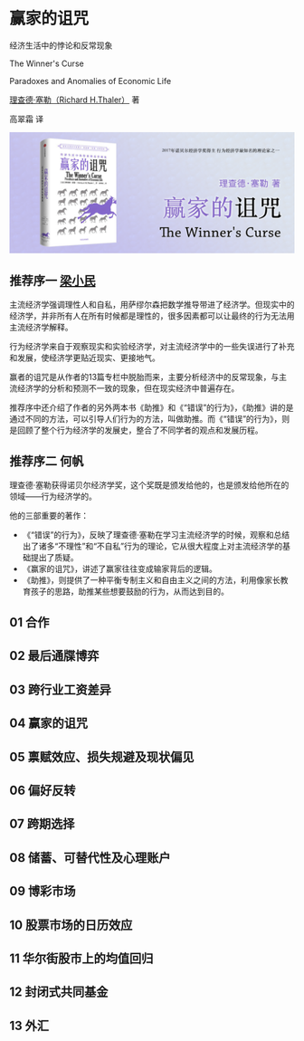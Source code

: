 赢家的诅咒
========================================

经济生活中的悖论和反常现象

The Winner's Curse

Paradoxes and Anomalies of Economic Life

[理查德·塞勒（Richard H.Thaler）](https://zh.wikipedia.org/wiki/%E7%90%86%E6%9F%A5%E5%BE%B7%C2%B7%E5%A1%9E%E5%8B%92) 著

高翠霜 译

![](contents/wx-cover.png)

推荐序一 [梁小民](https://zh.wikipedia.org/zh-hans/%E6%A2%81%E5%B0%8F%E6%B0%91)
----------------------------------------

主流经济学强调理性人和自私，用萨缪尔森把数学推导带进了经济学。但现实中的经济学，并非所有人在所有时候都是理性的，很多因素都可以让最终的行为无法用主流经济学解释。

行为经济学来自于观察现实和实验经济学，对主流经济学中的一些失误进行了补充和发展，使经济学更贴近现实、更接地气。

赢者的诅咒是从作者的13篇专栏中脱胎而来，主要分析经济中的反常现象，与主流经济学的分析和预测不一致的现象，但在现实经济中普遍存在。

推荐序中还介绍了作者的另外两本书《助推》和《“错误”的行为》，《助推》讲的是通过不同的方法，可以引导人们行为的方法，叫做助推。而《“错误”的行为》，则是回顾了整个行为经济学的发展史，整合了不同学者的观点和发展历程。

推荐序二 何帆
----------------------------------------

理查德·塞勒获得诺贝尔经济学奖，这个奖既是颁发给他的，也是颁发给他所在的领域——行为经济学的。

他的三部重要的著作：

- 《“错误”的行为》，反映了理查德·塞勒在学习主流经济学的时候，观察和总结出了诸多“不理性”和“不自私”行为的理论，它从很大程度上对主流经济学的基础提出了质疑。
- 《赢家的诅咒》，讲述了赢家往往变成输家背后的逻辑。
- 《助推》，则提供了一种平衡专制主义和自由主义之间的方法，利用像家长教育孩子的思路，助推某些想要鼓励的行为，从而达到目的。

01 合作
----------------------------------------

02 最后通牒博弈
----------------------------------------

03 跨行业工资差异
----------------------------------------

04 赢家的诅咒
----------------------------------------

05 禀赋效应、损失规避及现状偏见
----------------------------------------

06 偏好反转
----------------------------------------

07 跨期选择
----------------------------------------

08 储蓄、可替代性及心理账户
----------------------------------------

09 博彩市场
----------------------------------------

10 股票市场的日历效应
----------------------------------------

11 华尔街股市上的均值回归
----------------------------------------

12 封闭式共同基金
----------------------------------------

13 外汇
----------------------------------------
